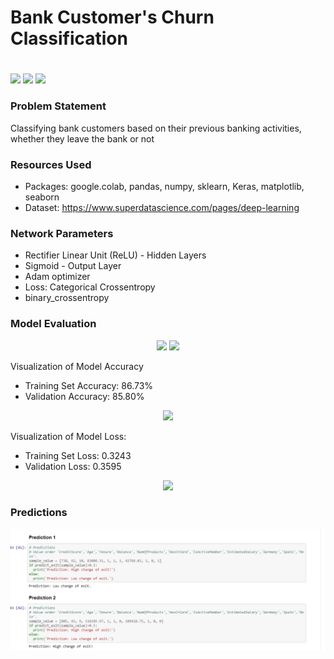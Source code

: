 # Bank Customer's Churn Classification <h1> 
  
![](https://img.shields.io/badge/Dataset-Kaggle-blue)  ![](https://img.shields.io/badge/Python-3.6-red)   ![](https://img.shields.io/badge/Library-Keras-ff69b4)

### Problem Statement 
Classifying bank customers based on their previous banking activities, whether they leave the bank or not

### Resources Used
* Packages: google.colab, pandas, numpy, sklearn, Keras, matplotlib, seaborn
* Dataset: https://www.superdatascience.com/pages/deep-learning

### Network Parameters
* Rectifier Linear Unit (ReLU) - Hidden Layers
* Sigmoid - Output Layer
* Adam optimizer
* Loss: Categorical Crossentropy
* binary_crossentropy

### Model Evaluation
<p align="center">
<img src="https://github.com/ElenaElenoglou/Deep-Learning-Projects/blob/master/Artificial%20Neural%20Network%20(ANN)/Churn_Modelling/Readme_resources/confusion_matrix.png" width="430"/> <img src="https://github.com/ElenaElenoglou/Deep-Learning-Projects/blob/master/Artificial%20Neural%20Network%20(ANN)/Churn_Modelling/Readme_resources/accuracy.png" width="430"/>  
</p>

Visualization of Model Accuracy
* Training Set Accuracy: 86.73%
* Validation Accuracy: 85.80%

<p align="center">
<img src="https://github.com/ElenaElenoglou/Deep-Learning-Projects/blob/master/Artificial%20Neural%20Network%20(ANN)/Churn_Modelling/Readme_resources/accuracy.png" width="430"/>  </p>

Visualization of Model Loss:
* Training Set Loss: 0.3243
* Validation Loss: 0.3595

<p align="center">
<img src="https://github.com/ElenaElenoglou/Deep-Learning-Projects/blob/master/Artificial%20Neural%20Network%20(ANN)/Churn_Modelling/Readme_resources/loss.png" width="430"/>  </p>

### Predictions

![](Readme_resources/Predictions.PNG)

